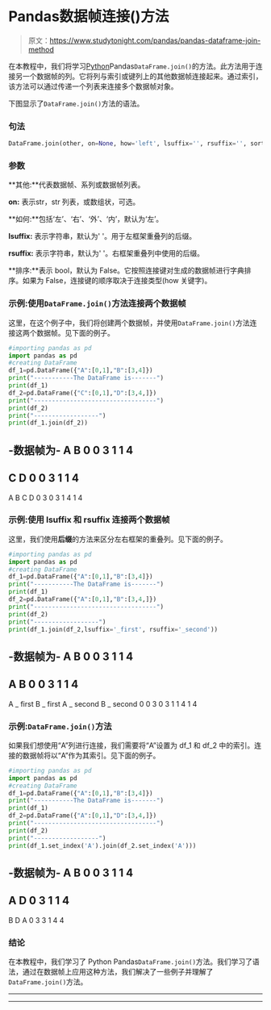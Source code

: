 # Pandas数据帧连接()方法

> 原文：<https://www.studytonight.com/pandas/pandas-dataframe-join-method>

在本教程中，我们将学习[Python](https://www.studytonight.com/python/getting-started-with-python)Pandas`DataFrame.join()`的方法。此方法用于连接另一个数据帧的列。它将列与索引或键列上的其他数据帧连接起来。通过索引，该方法可以通过传递一个列表来连接多个数据帧对象。

下图显示了`DataFrame.join()`方法的语法。

### 句法

```py
DataFrame.join(other, on=None, how='left', lsuffix='', rsuffix='', sort=False)
```

### **参数**

**其他:**代表数据帧、系列或数据帧列表。

**on:** 表示str，str 列表，或数组状，可选。

**如何:**包括‘左’、‘右’、‘外’、‘内’，默认为‘左’。

**lsuffix:** 表示字符串，默认为' '。用于左框架重叠列的后缀。

**rsuffix:** 表示字符串，默认为' '。右框架重叠列中使用的后缀。

**排序:**表示 bool，默认为 False。它按照连接键对生成的数据帧进行字典排序。如果为 False，连接键的顺序取决于连接类型(how 关键字)。

### 示例:使用`DataFrame.join()`方法连接两个数据帧

这里，在这个例子中，我们将创建两个数据帧，并使用`DataFrame.join()`方法连接这两个数据帧。见下面的例子。

```py
#importing pandas as pd
import pandas as pd
#creating DataFrame
df_1=pd.DataFrame({"A":[0,1],"B":[3,4]})
print("-----------The DataFrame is-------")
print(df_1)
df_2=pd.DataFrame({"C":[0,1],"D":[3,4,]})
print("----------------------------------")
print(df_2)
print("------------------")
print(df_1.join(df_2))
```

-数据帧为-
A B
0 0 3
1 1 4
-
C D
0 0 3
1 1 4
-
A B C D
0 3 0 3
1 4 1 4

### 示例:使用 lsuffix 和 rsuffix 连接两个数据帧

这里，我们使用**后缀**的方法来区分左右框架的重叠列。见下面的例子。

```py
#importing pandas as pd
import pandas as pd
#creating DataFrame
df_1=pd.DataFrame({"A":[0,1],"B":[3,4]})
print("-----------The DataFrame is-------")
print(df_1)
df_2=pd.DataFrame({"A":[0,1],"B":[3,4,]})
print("----------------------------------")
print(df_2)
print("------------------")
print(df_1.join(df_2,lsuffix='_first', rsuffix='_second'))
```

-数据帧为-
A B
0 0 3
1 1 4
-
A B
0 0 3
1 1 4
-
A _ first B _ first A _ second B _ second
0 0 3 0 3
1 1 4 1 4

### 示例:`DataFrame.join()`方法

如果我们想使用“A”列进行连接，我们需要将“A”设置为 df_1 和 df_2 中的索引。连接的数据帧将以“A”作为其索引。见下面的例子。

```py
#importing pandas as pd
import pandas as pd
#creating DataFrame
df_1=pd.DataFrame({"A":[0,1],"B":[3,4]})
print("-----------The DataFrame is-------")
print(df_1)
df_2=pd.DataFrame({"A":[0,1],"D":[3,4,]})
print("----------------------------------")
print(df_2)
print("------------------")
print(df_1.set_index('A').join(df_2.set_index('A')))
```

-数据帧为-
A B
0 0 3
1 1 4
-
A D
0 3
1 1 4
-
B D
A
0 3 3
1 4 4

### 结论

在本教程中，我们学习了 Python Pandas`DataFrame.join()`方法。我们学习了语法，通过在数据帧上应用这种方法，我们解决了一些例子并理解了 `DataFrame.join()`方法。

* * *

* * *